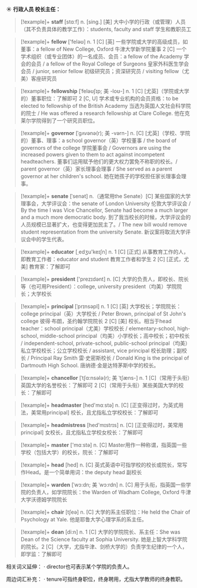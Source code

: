☀ <span class="category">**行政人员 校长主任：**</span>
>[!example]+ <span class="vocabulary">**staff**</span> [stɑːf] 
> <span class="definition">n. [sing.] [美] 大中小学的行政（或管理）人员（其不负责具体的教学工作）：</span>students, faculty and staff 学生和教职员工

>[!example]+ <span class="vocabulary">**fellow**</span> ['feləʊ] 
> <span class="definition">n. 1 [C] [英] 一些学院或大学的高级成员，如董事：</span>a fellow of New College, Oxford 牛津大学新学院董事 <span class="definition">2 [C] 一个学术组织（或专业团体）的一名成员、会员：</span>a fellow of the Academy 学会的会员 / a fellow of the Royal College of Surgeons 皇家外科医生学会会员 / junior, senior fellow 初级研究员；资深研究员 / visiting fellow（尤美）客座研究员
           
>[!example]+ <span class="vocabulary">**fellowship**</span> [ˈfeləʊʃɪp; 美 -loʊ-]
> <span class="definition">n. 1 [C] [尤英]（学院或大学的）董事职位：</span>了解即可 <span class="definition">2 [C, U] 学术或专业机构的会员资格：</span>to be elected to fellowship of the British Academy 当选为英国人文社会科学院的院士 / He was offered a research fellowship at Clare College. 他在克莱尔学院得到了一个研究员职位。
           
>[!example]+ <span class="vocabulary">**governor**</span> [ˈgʌvənə(r); 美 -vərn-]
> <span class="definition">n. [C] [尤英]（学校、学院的）董事、理事：</span>a school governor（英）学校董事 / the board of governors of the college 学院董事会 / Governors are using the increased powers given to them to act against incompetent headteachers. 董事们运用赋予他们的更大权力罢免不称职的校长。/ parent governor（英）家长理事会理事 / She served as a parent governor at her children's school. 她在她孩子的学校担任家长理事会理事。

>[!example]+ <span class="vocabulary">**senate**</span> [ˈsenət]
> <span class="definition">n.（通常用the Senate）[C] 某些国家的大学理事会，大学评议会：</span>the senate of London University 伦敦大学评议会 / By the time I was Vice Chancellor, Senate had become a much larger and a much more democratic body. 到了我当校长的时候，大学评议会的人员规模已显著扩大，也变得更加民主了。/ The new bill would remove student representation from the university Senate. 新议案将取消大学评议会中的学生代表。

>[!example]+ <span class="vocabulary">**educator**</span> [͵edʒu'keɪʃn] 
> <span class="definition">n. 1 [C] [正式] 从事教育工作的人，即教育工作者：</span>educator and student 教育工作者和学生 <span class="definition">2 [C] [正式，尤美] 教育家：</span>了解即可

>[!example]+ <span class="vocabulary">**president**</span> ['prezɪdənt] 
> <span class="definition">n. [C] 大学的负责人，即校长、院长等（也可用President）：</span>college, university president（均美）学院院长；大学校长
           
>[!example]+ <span class="vocabulary">**principal**</span> [ˈprɪnsəpl]
> <span class="definition">n. 1 [C] [英] 大学校长；学院院长：</span>college principal（英）大学校长 / Peter Brown, principal of St John's college 彼得·布朗，圣约翰学院院长 <span class="definition">2 [C] [美] 校长。相当于head teacher：</span>school principal（尤美）学校校长 / elementary-school, high-school, middle-school principal（均美）小学校长；高中校长；初中校长 / independent-school, private-school, public-school principal（均美）私立学校校长；公立学校校长 / assistant, vice principal 校长助理；副校长 / Principal Ray Smith 雷·史密斯校长 / Donald King is the principal of Dartmouth High School. 唐纳德·金是达特茅斯中学的校长。
           
>[!example]+ <span class="vocabulary">**chancellor**</span> [ˈtʃɑ:nsələ(r); 美 ˈtʃæns-]
> <span class="definition">n. 1 [C]（常用于头衔）英国大学的名誉校长：</span>了解即可 <span class="definition">2 [C]（常用于头衔）某些美国大学的校长：</span>了解即可

>[!example]+ <span class="vocabulary">**headmaster**</span> [hed'mɑːstə] 
> <span class="definition">n. [C] [正变得过时，为英式用法，美常用principal] 校长，且尤指私立学校校长：</span>了解即可

>[!example]+ <span class="vocabulary">**headmistress**</span> [hed'mɪstrɪs] 
> <span class="definition">n. [C] [正变得过时，美常用principal] 女校长，且尤指私立学校女校长：</span>了解即可

>[!example]+ <span class="vocabulary">**master**</span> ['mɑːstə] 
> <span class="definition">n. [C] Master用作一种称谓，指英国一些学校（包括大学）的校长，院长：</span>了解即可

>[!example]+ <span class="vocabulary">**head**</span> [hed] 
> <span class="definition">n. [C] 英式英语中可指学校的校长或院长，常写作Head。是一个简单用词：</span>the deputy head 副校长
           
>[!example]+ <span class="vocabulary">**warden**</span> [ˈwɔ:dn; 美 ˈwɔ:rdn]
> <span class="definition">n. [C] 用于头衔，指英国一些学院的负责人，如学院院长：</span>the Warden of Wadham College, Oxford 牛津大学沃德姆学院院长

>[!example]+ <span class="vocabulary">**chair**</span> [tʃeə] 
> <span class="definition">n. [C] 大学的系主任职位：</span>He held the Chair of Psychology at Yale. 他是耶鲁大学心理学系的系主任。
           
>[!example]+ <span class="vocabulary">**dean**</span> [di:n]
> <span class="definition">n. 1 [C] 大学的学院院长、系主任：</span>She was Dean of the Science faculty at Sophia University. 她是上智大学科学院的院长。<span class="definition">2 [C]（大学，尤指牛津、剑桥大学的）负责学生纪律的一个人，即学监：</span>了解即可

相关词义延伸：
· director也可表示某个学院的负责人。

周边词汇补充：
· tenure可指终身职位，终身聘用，尤指大学教师的终身教职。


